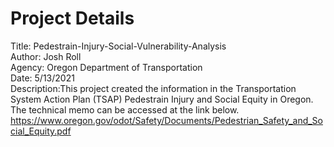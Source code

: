 # Project Details  
Title: Pedestrain-Injury-Social-Vulnerability-Analysis  
Author: Josh Roll  
Agency: Oregon Department of Transportation  
Date: 5/13/2021  
Description:This project created the information in the Transportation System Action Plan (TSAP) Pedestrain Injury and Social Equity in Oregon.  The technical memo can be accessed at the link below.  
https://www.oregon.gov/odot/Safety/Documents/Pedestrian_Safety_and_Social_Equity.pdf
